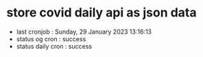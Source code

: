 # store covid daily api as json data

- last cronjob : Sunday, 29 January 2023 13:16:13
- status og cron : success
- status daily cron : success
      
      